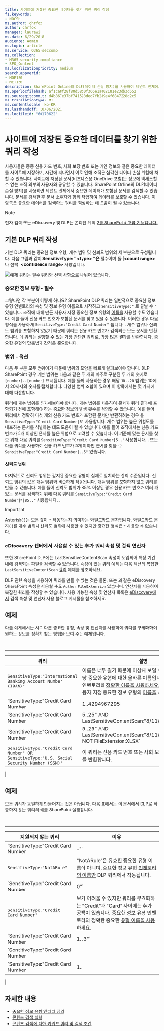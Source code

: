 ```yaml
---
title: 사이트에 저장된 중요한 데이터를 찾기 위한 쿼리 작성
f1.keywords:
- NOCSH
ms.author: chrfox
author: chrfox
manager: laurawi
ms.date: 6/29/2018
audience: Admin
ms.topic: article
ms.service: O365-seccomp
ms.collection:
- M365-security-compliance
- SPO_Content
ms.localizationpriority: medium
search.appverid:
- MOE150
- MET150
description: SharePoint Online의 DLP(데이터 손실 방지)를 사용하여 테넌트 전체에서 중요한 데이터가 포함된 문서를 검색합니다.
ms.openlocfilehash: af1ca8f28f80d58c0f366e1a002181e23db3d552
ms.sourcegitcommit: d4b867e37bf741528ded7fb289e4f6847228d2c5
ms.translationtype: MT
ms.contentlocale: ko-KR
ms.lasthandoff: 10/06/2021
ms.locfileid: "60170622"
---
```

# <a name="form-a-query-to-find-sensitive-data-stored-on-sites"></a>사이트에 저장된 중요한 데이터를 찾기 위한 쿼리 작성

사용자들은 종종 신용 카드 번호, 사회 보장 번호 또는 개인 정보와 같은 중요한 데이터를 사이트에 저장하며, 시간에 지나면서 이로 인해 조직은 심각한 데이터 손실 위험에 처할 수 있습니다. 사이트에 저장된 문서(비즈니스용 OneDrive 포함)는 정보에 액세스할 수 없는 조직 외부의 사용자와 공유할 수 있습니다. SharePoint Online의 DLP(데이터 손실 방지)를 사용하면 테넌트 전체에서 중요한 데이터가 포함된 문서를 검색할 수 있습니다. 문서를 검색한 후 문서 소유자와 함께 작업하여 데이터를 보호할 수 있습니다. 이 항목은 중요한 데이터를 검색하는 쿼리를 작성하는 데 도움이 될 수 있습니다.

> [!NOTE]
> 전자 검색 또는 eDiscovery 및 DLP는 온라인 계획 [2를 SharePoint 고급 기능입니다.](https://go.microsoft.com/fwlink/?LinkId=510080)

## <a name="forming-a-basic-dlp-query"></a>기본 DLP 쿼리 작성

기본 DLP 쿼리는 중요한 정보 유형, 개수 범위 및 신뢰도 범위의 세 부분으로 구성됩니다. 다음 그림과 같이 **SensitiveType:" \<type\> "은** 필수이며 둘 **|\<count range\>** 다 선택 **|\<confidence range\>** 사항입니다.

![예제 쿼리는 필수 쿼리와 선택 사항으로 나뉘어 있습니다.](../media/DLP-query-example-text.png)

### <a name="sensitive-type---required"></a>중요한 정보 유형 - 필수

그렇다면 각 부분이 어떻게 하나요? SharePoint DLP 쿼리는 일반적으로 중요한 정보 유형 인벤토리의 속성 및 정보 유형 이름으로 시작하고 `SensitiveType:"` 로 끝날 수 [](/Exchange/what-the-sensitive-information-types-in-exchange-look-for-exchange-2013-help) `"` 있습니다. 조직에 대해 만든 사용자 지정 중요한 정보 유형의 [이름을](create-a-custom-sensitive-information-type.md) 사용할 수도 있습니다. 예를 들어 신용 카드 번호가 포함된 문서를 찾고 있을 수 있습니다. 이러한 경우 다음 형식을 사용하게  `SensitiveType:"Credit Card Number"` 됩니다. . 개수 범위나 신뢰도 범위를 포함하지 않았기 때문에 쿼리는 신용 카드 번호가 검색되는 모든 문서를 반환합니다. 이 쿼리는 실행할 수 있는 가장 간단한 쿼리로, 가장 많은 결과를 반환합니다. 중요한 유형의 맞춤법과 간격은 중요합니다.

### <a name="ranges---optional"></a>범위 - 옵션

다음 두 부분 모두 범위이기 때문에 범위의 모양을 빠르게 살펴보아야 합니다. DLP SharePoint 경우 기본 범위는 다음과 같은 두 개의 마주로 구분된 두 개의 숫자로 `[number]..[number]` 표시됩니다. 예를 들어 사용하는 경우 해당  `10..20` 범위는 10에서 20까지의 숫자를 캡처합니다. 다양한 범위 조합이 있으며 이 항목에서는 몇 가지에 대해 다산합니다.

쿼리에 개수 범위를 추가해보아야 합니다. 개수 범위를 사용하여 문서가 쿼리 결과에 포함되기 전에 포함해야 하는 중요한 정보의 발생 횟수를 정의할 수 있습니다. 예를 들어 쿼리에서 정확히 다섯 개의 신용 카드 번호가 포함된 문서만 반환하려는 경우 를  `SensitiveType:"Credit Card Number|5"` 사용합니다. 개수 범위는 높은 위험도를 내포하는 문서를 식별하는 데도 도움이 될 수 있습니다. 예를 들어 조직에서는 신용 카드 번호가 5개 이상인 문서를 높은 위험으로 고려할 수 있습니다. 이 기준에 맞는 문서를 찾으 위해 다음 쿼리를  `SensitiveType:"Credit Card Number|5.."` 사용합니다. . 또는 다음 쿼리를 사용하여 신용 카드 번호가 5개 이하인 문서를 찾을 수  `SensitiveType:"Credit Card Number|..5"` 있습니다.

#### <a name="confidence-range"></a>신뢰도 범위

마지막으로 신뢰도 범위는 감지된 중요한 유형이 실제로 일치하는 신뢰 수준입니다. 신뢰도 범위의 값은 개수 범위와 비슷하게 작동됩니다. 개수 범위를 포함하지 않고 쿼리를 만들 수 있습니다. 예를 들어 신뢰도 범위가 85% 이상인 경우 신용 카드 번호가 여러 개 있는 문서를 검색하기 위해 다음 쿼리를  `SensitiveType:"Credit Card Number|*|85.."` 사용합니다. .

> [!IMPORTANT]
> Asterisk( )는 모든 값이 `*` 작동하는지 의미하는 와일드카드 문자입니다. 와일드카드 문자( )를 개수 범위나 신뢰도 범위에 사용할 수 있지만 중요한 형식은 `*` 사용할 수 없습니다.

### <a name="additional-query-properties-and-search-operators-available-in-the-ediscovery-center"></a>eDiscovery 센터에서 사용할 수 있는 추가 쿼리 속성 및 검색 연산자

또한 SharePoint DLP에는 LastSensitiveContentScan 속성이 도입되어 특정 기간 내에 검색되는 파일을 검색할 수 있습니다. 속성이 있는 쿼리 예제는 다음 섹션의 복잡한  `LastSensitiveContentScan` [쿼리](#examples-of-complex-queries) 예제를 참조하세요.

DLP 관련 속성을 사용하여 쿼리를 만들 수 있는 것은 물론, 또는 과 같은 eDiscovery SharePoint 속성을 사용할 수도 `Author` `FileExtension` 있습니다. 연산자를 사용하여 복잡한 쿼리를 작성할 수 있습니다. 사용 가능한 속성 및 연산자 목록은 [eDiscovery에서](/archive/blogs/quentin/using-search-properties-and-operators-with-ediscovery) 검색 속성 및 연산자 사용 블로그 게시물을 참조하세요.

## <a name="examples-of-complex-queries"></a>예제

다음 예제에서는 서로 다른 중요한 유형, 속성 및 연산자를 사용하여 쿼리를 구체화하여 원하는 정보를 정확히 찾는 방법을 보여 주는 예제입니다.

<br>

****

|쿼리|설명|
|---|---|
|`SensitiveType:"International Banking Account Number (IBAN)"`|이름은 너무 길기 때문에 이상해 보일 수 있지만 이 이름은 해당 중요한 유형에 대한 올바른 이름입니다. 중요한 정보 유형 인벤토리의 [정확한 이름을 사용하세요.](/Exchange/what-the-sensitive-information-types-in-exchange-look-for-exchange-2013-help) 조직에 대해 만든 사용자 지정 중요한 정보 유형의 [이름을](create-a-custom-sensitive-information-type.md) 사용할 수도 있습니다.|
|`SensitiveType:"Credit Card Number|1..4294967295|1..100"`|그러면 중요한 유형 "신용 카드 번호"와 일치하는 문서가 하나 이상 반환됩니다. 각 범위의 값은 해당 최소값 및 최대값입니다. 이 쿼리를 작성하는 더 간단한 방법은 이지만 여기서 재미있는 것은  `SensitiveType:"Credit Card Number"` 어디인가요?|
|`SensitiveType:"Credit Card Number|5..25" AND LastSensitiveContentScan:"8/11/2018..8/13/2018"`|이 문서는 2018년 8월 11일에서 2018년 8월 13일까지 검색된 신용 카드 번호가 5-25인 문서를 반환합니다.|
|`SensitiveType:"Credit Card Number|5..25" AND LastSensitiveContentScan:"8/11/2018..8/13/2018" NOT FileExtension:XLSX`|이 문서는 2018년 8월 11일에서 2018년 8월 13일까지 검색된 신용 카드 번호가 5-25인 문서를 반환합니다. XLSX 확장명을 사용하여 파일은 쿼리 결과에 포함되지 않습니다.  `FileExtension` 은 쿼리에 포함할 수 있는 여러 속성 중 하나입니다. 자세한 내용은 [eDiscovery에서 검색](/archive/blogs/quentin/using-search-properties-and-operators-with-ediscovery)속성 및 연산자 사용을 참조하세요.|
|`SensitiveType:"Credit Card Number" OR SensitiveType:"U.S. Social Security Number (SSN)"`|이 쿼리는 신용 카드 번호 또는 사회 보장 번호가 포함된 문서를 반환합니다.|
|

## <a name="examples-of-queries-to-avoid"></a>예제

모든 쿼리가 동일하게 만들어지는 것은 아닙니다. 다음 표에서는 이 문서에서 DLP로 작동하지 않는 쿼리의 예를 SharePoint 설명합니다.

<br>

****

|지원되지 않는 쿼리|이유|
|---|---|
|`SensitiveType:"Credit Card Number|.."`|하나 이상의 숫자를 추가해야 합니다.|
|`SensitiveType:"NotARule"`|"NotARule"은 유효한 중요한 유형 이름이 아니며, 중요한 정보 유형 [인벤토리의 이름만](/Exchange/what-the-sensitive-information-types-in-exchange-look-for-exchange-2013-help) DLP 쿼리에서 작동됩니다.|
|`SensitiveType:"Credit Card Number|0"`|0은 범위의 최소값 또는 최대값으로 유효하지 않습니다.|
|`SensitiveType:"Credit Card Number"`|보기 어려울 수 있지만 쿼리를 무효화하는 "Credit"과 "Card" 사이에는 추가 공백이 있습니다. 중요한 정보 유형 인벤토리의 정확한 중요한 [유형 이름을 사용하세요.](/Exchange/what-the-sensitive-information-types-in-exchange-look-for-exchange-2013-help)|
|`SensitiveType:"Credit Card Number|1. .3"`|2개의 기간 부분은 공백으로 구분하면 안 됩니다.|
|`SensitiveType:"Credit Card Number| |1..|80.."`|파이프 디지타이터()가 너무 \| 많음 대신 다음 형식을 따르는 것입니다. `SensitiveType: "Credit Card Number|1..|80.."`|
|`SensitiveType:"Credit Card Number|1..|80..101"`|신뢰도 값은 백분율을 나타내기 때문에 100을 초과할 수 없습니다. 따라서 1에서 100 사이의 숫자를 선택하세요.|
|

## <a name="for-more-information"></a>자세한 내용

- [중요한 정보 유형 엔터티 정의](sensitive-information-type-entity-definitions.md)
- [콘텐츠 검색 실행](content-search.md)
- [콘텐츠 검색에 대한 키워드 쿼리 및 검색 조건](keyword-queries-and-search-conditions.md)
